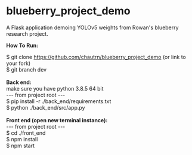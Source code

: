 # blueberry_project_demo
A Flask application demoing YOLOv5 weights from Rowan's blueberry research project.

**How To Run:**

$ git clone https://github.com/chautrn/blueberry_project_demo (or link to your fork) \
$ git branch dev \
 \
**Back end:** \
make sure you have python 3.8.5 64 bit \
--- from project root --- \
$ pip install -r ./back_end/requirements.txt \
$ python ./back_end/src/app.py \
 \
**Front end (open new terminal instance):** \
--- from project root --- \
$ cd ./front_end \
$ npm install \
$ npm start 
